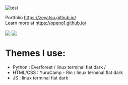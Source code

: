 <!--![readme](https://user-images.githubusercontent.com/43354103/203863744-c1cd95c8-231f-41f1-ae44-fcee37a0b125.png)-->
![test](https://user-images.githubusercontent.com/43354103/209814081-427a8f00-0fc8-4049-91d0-82c4b5d7fb82.png)

Portfolio https://zeyatsu.github.io/ <br/>
Learn more at https://openo1.github.io/

<!--[![Top Langs](https://github-readme-stats.vercel.app/api/top-langs/?username=ZeyaTsu&layout=compact)](#Statistics) <br/>-->
<img align="center" src="https://github-readme-stats.anuraghazra1.vercel.app/api/top-langs/?username=sizumita&theme=tokyonight" />
<img align="center" src="https://github-readme-stats.vercel.app/api?username=sizumita&show_icons=true&theme=tokyonight" />

# Themes I use:
* Python : Everforest / linux terminal flat dark / 
* HTML/CSS : YuruCamp - Rin / linux terminal flat dark
* JS : linux terminal flat dark
